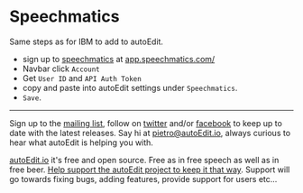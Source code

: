 # Speechmatics
 
Same steps as for IBM to add to autoEdit.

 - sign up to [speechmatics](https://app.speechmatics.com/login) at [app.speechmatics.com/](https://app.speechmatics.com)
 - Navbar click `Account`
 - Get `User ID` and `API Auth Token`
 - copy and paste into autoEdit settings under `Speechmatics`. 
 - `Save`.
 
 ---
<!--Donation notice -->

Sign up to the [mailing list](http://eepurl.com/cMzwSX), follow on [twitter](http://twitter.com/autoEdit2) and/or [facebook](https://www.facebook.com/autoEdit.io/) to keep up to date with the latest releases. Say hi at <a href="mailto:pietro@autoEdit.io?Subject=Hello" target="_top">pietro@autoEdit.io</a>, always curious to hear what autoEdit is helping you with.

[autoEdit.io](www.autoEdit.io) it's free and open source. Free as in free speech as well as in free beer. [Help support the autoEdit project to keep it that way](https://donorbox.org/c9762eef-0e08-468e-90cb-2d00643697f8?recurring=true). Support will go towards fixing bugs, adding features, provide support for users etc...
